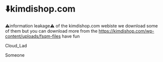 # ⬇️kimdishop.com
⚠️information leakage⚠️ of the kimdishop.com webiste we download some of them but you can download more from the https://kimdishop.com/wp-content/uploads/fsqm-files have fun 
<p>Cloud_Lad</p>
Someone
